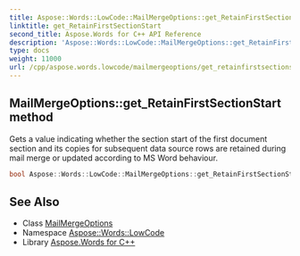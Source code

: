```yaml
---
title: Aspose::Words::LowCode::MailMergeOptions::get_RetainFirstSectionStart method
linktitle: get_RetainFirstSectionStart
second_title: Aspose.Words for C++ API Reference
description: 'Aspose::Words::LowCode::MailMergeOptions::get_RetainFirstSectionStart method. Gets a value indicating whether the section start of the first document section and its copies for subsequent data source rows are retained during mail merge or updated according to MS Word behaviour in C++.'
type: docs
weight: 11000
url: /cpp/aspose.words.lowcode/mailmergeoptions/get_retainfirstsectionstart/
---
```

## MailMergeOptions::get_RetainFirstSectionStart method


Gets a value indicating whether the section start of the first document section and its copies for subsequent data source rows are retained during mail merge or updated according to MS Word behaviour.

```cpp
bool Aspose::Words::LowCode::MailMergeOptions::get_RetainFirstSectionStart() const
```

## See Also

* Class [MailMergeOptions](../)
* Namespace [Aspose::Words::LowCode](../../)
* Library [Aspose.Words for C++](../../../)
